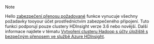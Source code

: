 > [!NOTE]
> Hello [zabezpečení přenosu požadované](../articles/storage/common/storage-require-secure-transfer.md) funkce vynucuje všechny požadavky tooyour účet prostřednictvím zabezpečeného připojení. Tuto funkci podporují pouze clustery HDInsight verze 3.6 nebo novější. Další informace najdete v tématu [Vytvoření clusteru Hadoop s účty úložiště s bezpečným přenosem ve službě Azure HDInsight](../articles/hdinsight/hdinsight-hadoop-create-linux-clusters-with-secure-transfer-storage.md).
